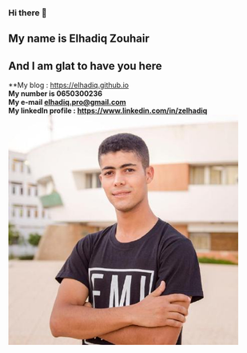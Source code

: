 ### Hi there 👋
## My name is Elhadiq Zouhair 
## And I am glat to have you here

**My blog : https://elhadiq.github.io <br/>
**My number is 0650300236** <br/>
**My e-mail elhadiq.pro@gmail.com**<br/>
**My linkedIn profile : https://www.linkedin.com/in/zelhadiq**
<br/>
![its me](https://github.com/Elhadiq/Elhadiq/blob/main/Elhadiq/src/zouhair.jfif)
